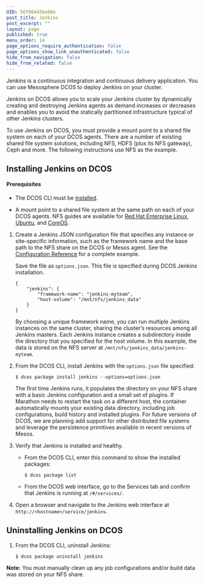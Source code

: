 ```yaml
---
UID: 56f98445be00e
post_title: Jenkins
post_excerpt: ""
layout: page
published: true
menu_order: 14
page_options_require_authentication: false
page_options_show_link_unauthenticated: false
hide_from_navigation: false
hide_from_related: false
---
```

Jenkins is a continuous integration and continuous delivery application. You can use Mesosphere DCOS to deploy Jenkins on your cluster.

Jenkins on DCOS allows you to scale your Jenkins cluster by dynamically creating and destroying Jenkins agents as demand increases or decreases and enables you to avoid the statically partitioned infrastructure typical of other Jenkins clusters.

To use Jenkins on DCOS, you must provide a mount point to a shared file system on each of your DCOS agents. There are a number of existing shared file system solutions, including NFS, HDFS (plus its NFS gateway), Ceph and more. The following instructions use NFS as the example.

## Installing Jenkins on DCOS

#### Prerequisites

*   The DCOS CLI must be [installed][1].

*   A mount point to a shared file system at the same path on each of your DCOS agents. NFS guides are available for [Red Hat Enterprise Linux][2], [Ubuntu][3], and [CoreOS][4].

1.  Create a Jenkins JSON configuration file that specifies any instance or site-specific information, such as the framework name and the base path to the NFS share on the DCOS or Mesos agent. See the [Configuration Reference][5] for a complete example.
    
    Save the file as `options.json`. This file is specified during DCOS Jenkins installation.
    
        {
            "jenkins": {
                "framework-name": "jenkins-myteam",
                "host-volume": "/mnt/nfs/jenkins_data"
            }
        }
        
    
    By choosing a unique framework name, you can run multiple Jenkins instances on the same cluster, sharing the cluster’s resources among all Jenkins masters. Each Jenkins instance creates a subdirectory inside the directory that you specified for the host volume. In this example, the data is stored on the NFS server at `/mnt/nfs/jenkins_data/jenkins-myteam`.

2.  From the DCOS CLI, install Jenkins with the `options.json` file specified:
    
        $ dcos package install jenkins --options=options.json
        
    
    The first time Jenkins runs, it populates the directory on your NFS share with a basic Jenkins configuration and a small set of plugins. If Marathon needs to restart the task on a different host, the container automatically mounts your existing data directory, including job configurations, build history and installed plugins. For future versions of DCOS, we are planning add support for other distributed file systems and leverage the persistence primitives available in recent versions of Mesos.

3.  Verify that Jenkins is installed and healthy.
    
    *   From the DCOS CLI, enter this command to show the installed packages:
        
            $ dcos package list
            
    
    *   From the DCOS web interface, go to the Services tab and confirm that Jenkins is running at `/#/services/`. <!-- screenshot of web UI -->

4.  Open a browser and navigate to the Jenkins web interface at `http://<hostname>/service/jenkins`.

## Uninstalling Jenkins on DCOS

1.  From the DCOS CLI, uninstall Jenkins:
    
        $ dcos package uninstall jenkins
        

**Note:** You must manually clean up any job configurations and/or build data was stored on your NFS share.

 [1]: /usage/cli/install-cli/
 [2]: https://access.redhat.com/documentation/en-US/Red_Hat_Enterprise_Linux/7/html/Storage_Administration_Guide/ch-nfs.html
 [3]: https://help.ubuntu.com/14.04/serverguide/network-file-system.html
 [4]: https://coreos.com/os/docs/latest/mounting-storage.html#mounting-nfs-exports
 [5]: http://mesosphere.github.io/jenkins-mesos/docs/configuration.html